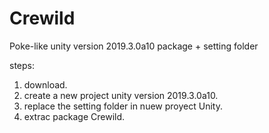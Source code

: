 # Crewild
Poke-like
unity version 2019.3.0a10
package + setting folder

steps:
1. download. 
2. create a new project unity version 2019.3.0a10.
3. replace the setting folder in nuew proyect Unity.
4. extrac package Crewild.
